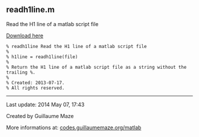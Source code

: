 ## readh1line.m ##
Read the H1 line of a matlab script file

[Download here](http://guillaumemaze.googlecode.com/svn/trunk/matlab/codes/inout/readh1line.m)

```
% readh1line Read the H1 line of a matlab script file
%
% h1line = readh1line(file)
% 
% Return the H1 line of a matlab script file as a string without the trailing %.
%
% Created: 2013-07-17.
% All rights reserved.
```

---

Last update: 2014 May 07, 17:43

Created by Guillaume Maze

More informations at: [codes.guillaumemaze.org/matlab](http://codes.guillaumemaze.org/matlab)